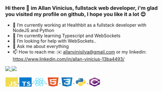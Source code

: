 ### Hi there 👋 im Allan Vinicius, fullstack web developer, i'm glad you visited my profile on github, I hope you like it a lot 😊
- 🔭 I’m currently working at Healthbit as a fullstack developer with NodeJS and Python
- 🌱 I’m currently learning Typescript and WebSockets
- 🤔 I’m looking for help with WebSockets..
- 💬 Ask me about everything
- 📫 How to reach me: ✉️ allanvinisilva@gmail.com or my linkedin: https://www.linkedin.com/in/allan-vinicius-13ba4493/

<div>
  <a href="http://allan-vinicius-dev.web.app" target="_blank">
  <img height="180em" src="https://github-readme-stats.vercel.app/api?username=allanvini&show_icons=true&theme=dracula&include_all_commits=true&count_private=true"/>
  <img height="180em" src="https://github-readme-stats.vercel.app/api/top-langs/?username=allanvini&layout=compact&langs_count=16&theme=dracula"/>
</div>
  
 <div style="display: inline_block"><br>
  <img align="center" alt="Rafa-Js" height="30" width="40" src="https://raw.githubusercontent.com/devicons/devicon/master/icons/javascript/javascript-plain.svg">
  <img align="center" alt="Rafa-Ts" height="30" width="40" src="https://raw.githubusercontent.com/devicons/devicon/master/icons/typescript/typescript-plain.svg">
  <img align="center" alt="Rafa-React" height="30" width="40" src="https://raw.githubusercontent.com/devicons/devicon/master/icons/react/react-original.svg">
  <img align="center" alt="Rafa-HTML" height="30" width="40" src="https://raw.githubusercontent.com/devicons/devicon/master/icons/html5/html5-original.svg">
  <img align="center" alt="Rafa-CSS" height="30" width="40" src="https://raw.githubusercontent.com/devicons/devicon/master/icons/css3/css3-original.svg">
  <img align="center" alt="Rafa-Python" height="30" width="40" src="https://raw.githubusercontent.com/devicons/devicon/master/icons/python/python-original.svg">
  <img align="center" alt="Rafa-Csharp" height="30" width="40" src="https://raw.githubusercontent.com/devicons/devicon/master/icons/csharp/csharp-original.svg">
</div>
